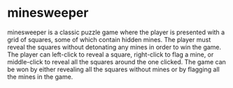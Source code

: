 # minesweeper

minesweeper is a classic puzzle game where the player is presented with a grid of squares, some of which contain hidden mines. 
The player must reveal the squares without detonating any mines in order to win the game. 
The player can left-click to reveal a square, right-click to flag a mine, or middle-click to reveal all the squares around the one clicked. 
The game can be won by either revealing all the squares without mines or by flagging all the mines in the game.

